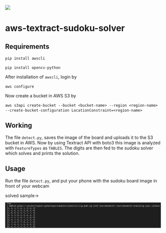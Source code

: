 ![](https://img.shields.io/badge/Python-%F0%9F%90%8D-brightgreen)

# aws-textract-sudoku-solver

## Requirements

```
pip install awscli
```

```
pip install opencv-python
```

After installation of ```awscli```, login by

```
aws configure
```

Now create a bucket in AWS S3 by

```
aws s3api create-bucket --bucket <bucket-name> --region <region-name> --create-bucket-configuration LocationConstraint=<region-name>
```

## Working

The file ```detect.py```, saves the image of the board and uploads it to the S3 bucket in AWS. Now by using Textract API with boto3 this image is analyzed with ```FeatureTypes``` as ```TABLES```. The digits are then fed to the sudoku solver which solves and prints the solution.

## Usage

Run the file ```detect.py```, and put your phone with the sudoku board image in front of your webcam

solved sample->

![](solved.png)



